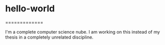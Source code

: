 # hello-world
=============

I'm a complete computer science nube.
I am working on this instead of my thesis in a completely unrelated discipline.
